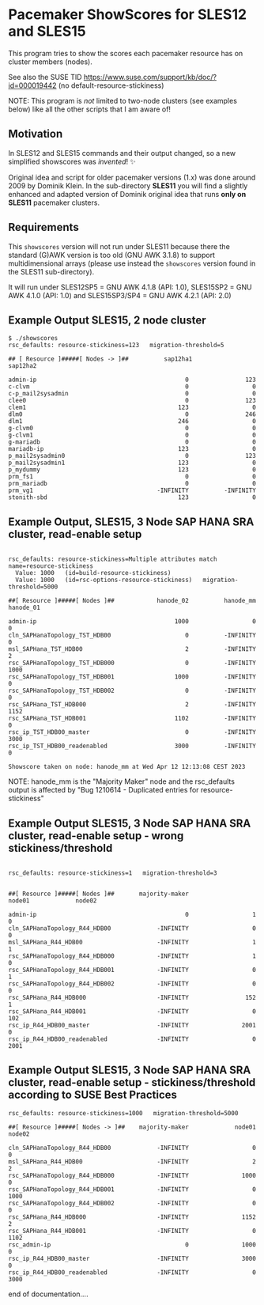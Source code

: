 # Pacemaker ShowScores for SLES12 and SLES15

This program tries to show the scores each pacemaker resource has on cluster members (nodes).

See also the SUSE TID <https://www.suse.com/support/kb/doc/?id=000019442>  (no default-resource-stickiness)

NOTE: This program is *not* limited to two-node clusters (see examples below) like all the other scripts that I am aware of!

## Motivation

In SLES12 and SLES15 commands and their output changed, so a new simplified showscores was _invented_!  :sparkles:

Original idea and script for older pacemaker versions (1.x) was done around 2009 by Dominik Klein.
In the sub-directory **SLES11** you will find a slightly enhanced and adapted version of Dominik original idea that runs **only on SLES11** pacemaker clusters.

## Requirements

This `showscores` version will not run under SLES11 because there the standard (G)AWK version is too old (GNU AWK 3.1.8) to support multidimensional arrays (please use instead the `showscores` version found in the SLES11 sub-directory).

It will run under SLES12SP5 = GNU AWK 4.1.8 (API: 1.0), SLES15SP2 = GNU AWK 4.1.0 (API: 1.0) and SLES15SP3/SP4 = GNU AWK 4.2.1 (API: 2.0)

## Example Output SLES15, 2 node cluster

``` shell
$ ./showscores
rsc_defaults: resource-stickiness=123   migration-threshold=5

## [ Resource ]#####[ Nodes -> ]##          sap12ha1           sap12ha2

admin-ip                                          0                123
c-clvm                                            0                  0
c-p_mail2sysadmin                                 0                  0
clee0                                             0                123
clem1                                           123                  0
dlm0                                              0                246
dlm1                                            246                  0
g-clvm0                                           0                  0
g-clvm1                                           0                  0
g-mariadb                                         0                  0
mariadb-ip                                      123                  0
p_mail2sysadmin0                                  0                123
p_mail2sysadmin1                                123                  0
p_mydummy                                       123                  0
prm_fs1                                           0                  0
prm_mariadb                                       0                  0
prm_vg1                                   -INFINITY          -INFINITY
stonith-sbd                                     123                  0
```

## Example Output, SLES15, 3 Node SAP HANA SRA cluster, read-enable setup

``` shell

rsc_defaults: resource-stickiness=Multiple attributes match name=resource-stickiness
  Value: 1000   (id=build-resource-stickiness)
  Value: 1000   (id=rsc-options-resource-stickiness)   migration-threshold=5000

##[ Resource ]#####[ Nodes ]##            hanode_02          hanode_mm          hanode_01

admin-ip                                       1000                  0                  0
cln_SAPHanaTopology_TST_HDB00                     0          -INFINITY                  0
msl_SAPHana_TST_HDB00                             2          -INFINITY                  2
rsc_SAPHanaTopology_TST_HDB000                    0          -INFINITY               1000
rsc_SAPHanaTopology_TST_HDB001                 1000          -INFINITY                  0
rsc_SAPHanaTopology_TST_HDB002                    0          -INFINITY                  0
rsc_SAPHana_TST_HDB000                            2          -INFINITY               1152
rsc_SAPHana_TST_HDB001                         1102          -INFINITY                  0
rsc_ip_TST_HDB00_master                           0          -INFINITY               3000
rsc_ip_TST_HDB00_readenabled                   3000          -INFINITY                  0

Showscore taken on node: hanode_mm at Wed Apr 12 12:13:08 CEST 2023
```

NOTE: hanode_mm is the "Majority Maker" node  and the rsc_defaults output is affected by "Bug 1210614 - Duplicated entries for resource-stickiness"

## Example Output SLES15, 3 Node SAP HANA SRA cluster, read-enable setup - wrong stickiness/threshold

``` shell

rsc_defaults: resource-stickiness=1   migration-threshold=3


##[ Resource ]#####[ Nodes ]##       majority-maker              node01             node02

admin-ip                                          0                  1                  0
cln_SAPHanaTopology_R44_HDB00             -INFINITY                  0                  0
msl_SAPHana_R44_HDB00                     -INFINITY                  1                  1
rsc_SAPHanaTopology_R44_HDB000            -INFINITY                  1                  0
rsc_SAPHanaTopology_R44_HDB001            -INFINITY                  0                  1
rsc_SAPHanaTopology_R44_HDB002            -INFINITY                  0                  0
rsc_SAPHana_R44_HDB000                    -INFINITY                152                  1
rsc_SAPHana_R44_HDB001                    -INFINITY                  0                102
rsc_ip_R44_HDB00_master                   -INFINITY               2001                  0
rsc_ip_R44_HDB00_readenabled              -INFINITY                  0               2001

```
## Example Output SLES15, 3 Node SAP HANA SRA cluster, read-enable setup - stickiness/threshold according to SUSE Best Practices

``` shell
rsc_defaults: resource-stickiness=1000   migration-threshold=5000

##[ Resource ]#####[ Nodes -> ]##    majority-maker             node01             node02

cln_SAPHanaTopology_R44_HDB00             -INFINITY                  0                  0
msl_SAPHana_R44_HDB00                     -INFINITY                  2                  2
rsc_SAPHanaTopology_R44_HDB000            -INFINITY               1000                  0
rsc_SAPHanaTopology_R44_HDB001            -INFINITY                  0               1000
rsc_SAPHanaTopology_R44_HDB002            -INFINITY                  0                  0
rsc_SAPHana_R44_HDB000                    -INFINITY               1152                  2
rsc_SAPHana_R44_HDB001                    -INFINITY                  0               1102
rsc_admin-ip                                      0               1000                  0
rsc_ip_R44_HDB00_master                   -INFINITY               3000                  0
rsc_ip_R44_HDB00_readenabled              -INFINITY                  0               3000
```

end of documentation....

<!--
vim:set fileencoding=utf8 fileformat=unix filetype=gfm tabstop=2 expandtab:
$Id: Readme.md,v 1.7 2023/05/30 08:20:10 ralph Exp $
-->
